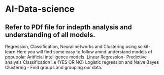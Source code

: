 # AI-Data-science
## Refer to PDf file for indepth analysis and understanding of all models.
Regression, Classification, Neural networks and Clustering using scikit-learn
Here you will find some easy to follow amnd understand models of popupolar Aritficial intelligence models.
Linear Regression- Predictive analysis
Classification i.e (YES OR NO) Logistic regression and Naive Bayes
Clustering - Find groups and grouping our data.
